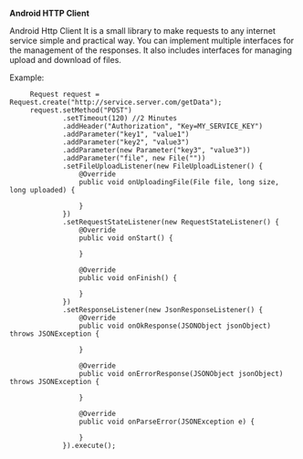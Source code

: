 **Android HTTP Client**

Android Http Client It is a small library to make requests to any internet service simple and practical way.
You can implement multiple interfaces for the management of the responses. It also includes interfaces
for managing upload and download of files.

Example:

         Request request = Request.create("http://service.server.com/getData");
         request.setMethod("POST")
                 .setTimeout(120) //2 Minutes
                 .addHeader("Authorization", "Key=MY_SERVICE_KEY")
                 .addParameter("key1", "value1")
                 .addParameter("key2", "value3")
                 .addParameter(new Parameter("key3", "value3"))
                 .addParameter("file", new File(""))
                 .setFileUploadListener(new FileUploadListener() {
                     @Override
                     public void onUploadingFile(File file, long size, long uploaded) {

                     }
                 })
                 .setRequestStateListener(new RequestStateListener() {
                     @Override
                     public void onStart() {

                     }

                     @Override
                     public void onFinish() {

                     }
                 })
                 .setResponseListener(new JsonResponseListener() {
                     @Override
                     public void onOkResponse(JSONObject jsonObject) throws JSONException {

                     }

                     @Override
                     public void onErrorResponse(JSONObject jsonObject) throws JSONException {

                     }

                     @Override
                     public void onParseError(JSONException e) {

                     }
                 }).execute();

